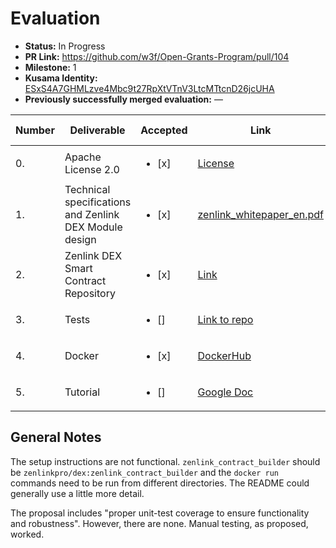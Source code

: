 # Evaluation


* **Status:** In Progress
* **PR Link:** https://github.com/w3f/Open-Grants-Program/pull/104 
* **Milestone:** 1
* **Kusama Identity:** [ESxS4A7GHMLzve4Mbc9t27RpXtVTnV3LtcMTtcnD26jcUHA](https://polkascan.io/pre/kusama/account/ESxS4A7GHMLzve4Mbc9t27RpXtVTnV3LtcMTtcnD26jcUHA)
* **Previously successfully merged evaluation:** —


| Number | Deliverable | Accepted | Link | Evaluation Notes |
| ------------- | ------------- | ------------- | ------------- |------------- |
| 0. | Apache License 2.0 | <ul><li>[x]</li></ul> |[License](https://github.com/zenlinkpro/zenlink-dex-contract/blob/main/LICENSE)| — |
| 1. | Technical specifications and Zenlink DEX Module design |<ul><li>[x]</li></ul>|[zenlink_whitepaper_en.pdf](https://github.com/zenlinkpro/whitepaper/blob/3af1af967dde202b0376ed84671de979da7693f5/en/zenlink_whitepaper_en.pdf)| — |
| 2. | Zenlink DEX Smart Contract Repository |<ul><li>[x]</li></ul>|[Link](https://github.com/zenlinkpro/zenlink-dex-contract/commit/4d0da281c8e2251d11c28bea349a50c534b34ebf)| see [General Notes](#general-notes) |
| 3. | Tests | <ul><li>[] </li></ul> | [Link to repo](https://github.com/zenlinkpro/zenlink-dex-contract) | no unit tests |
| 4. | Docker | <ul><li>[x] </li></ul> | [DockerHub](https://hub.docker.com/layers/zenlinkpro/dex/zenlink-canvas-node/images/sha256-daad0726a1db8b5f9ed792ae778623cbc10f283c638fbaa07af5acbb48b20584?context=explore) | — |
| 5. | Tutorial | <ul><li>[] </li></ul> | [Google Doc](https://docs.google.com/document/d/1zoXwg0VuMGlNnUAmz9TYubKX-B2dwJ54a5z4fSYss0E/edit?usp=sharing) | no access to doc |



## General Notes

The setup instructions are not functional. `zenlink_contract_builder` should be `zenlinkpro/dex:zenlink_contract_builder` and the `docker run` commands need to be run from different directories. The README could generally use a little more detail.

The proposal includes "proper unit-test coverage to ensure functionality and robustness". However, there are none. Manual testing, as proposed, worked.
